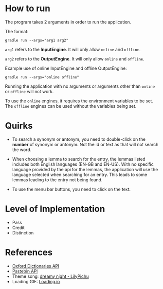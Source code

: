 # How to run

The program takes 2 arguments in order to run the application.

The format: 
```properties
gradle run --args="arg1 arg2"
```

`arg1` refers to the **InputEngine**. It will only allow `online` and `offline`.

`arg2` refers to the **OutputEngine**. It will only allow `online` and `offline`.

Example use of online InputEngine and offline OutputEngine:
```properties
gradle run --args="online offline"
```

Running the application with no arguments or arguments other than `online` or `offline` will not work.

To use the `online` engines, it requires the environment variables to be set. 
The `offline` engines can be used without the variables being set.

# Quirks
- To search a synonym or antonym, you need to double-click on the **number** 
of synonym or antonym. Not the id or text as that will not search the word.

- When choosing a lemma to search for the entry, the lemmas listed includes both
English languages (EN-GB and EN-US). With no specific language provided by 
the api for the lemmas, the application will use the language selected 
when searching for an entry. This leads to some lemmas leading to the entry 
not being found.

- To use the menu bar buttons, you need to click on the text.

# Level of Implementation
- Pass
- Credit
- Distinction

# References
- [Oxford Dictionaries API](https://developer.oxforddictionaries.com/)
- [Pastebin API](https://pastebin.com/doc_api)
- Theme song: [dreamy night - LilyPichu](https://www.youtube.com/watch?v=DXuNJ267Vss)
- Loading GIF: [Loading.io](https://loading.io/)